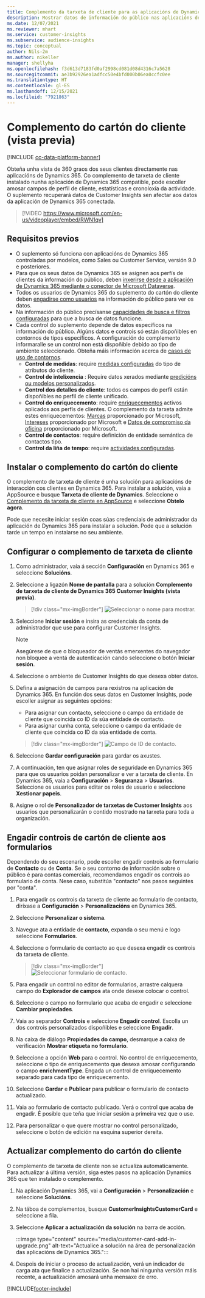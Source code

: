 ```yaml
---
title: Complemento da tarxeta de cliente para as aplicacións de Dynamics 365 (vídeo)
description: Mostrar datos de información do público nas aplicacións de Dynamics 365 con este suplemento.
ms.date: 12/07/2021
ms.reviewer: mhart
ms.service: customer-insights
ms.subservice: audience-insights
ms.topic: conceptual
author: Nils-2m
ms.author: nikeller
manager: shellyha
ms.openlocfilehash: f3d613d7183fd0af2998cd081d08d4316c7a5628
ms.sourcegitcommit: ae3b92926ea1adfcc50e4bfd000b06ea0ccfc0ee
ms.translationtype: HT
ms.contentlocale: gl-ES
ms.lasthandoff: 12/15/2021
ms.locfileid: "7921863"
---
```

# <a name="customer-card-add-in-preview"></a>Complemento do cartón do cliente (vista previa)

[!INCLUDE [cc-data-platform-banner](../includes/cc-data-platform-banner.md)]

Obteña unha vista de 360 graos dos seus clientes directamente nas aplicacións de Dynamics 365. Co complemento de tarxeta de cliente instalado nunha aplicación de Dynamics 365 compatible, pode escoller amosar campos de perfil de cliente, estatísticas e cronoloxía da actividade. O suplemento recuperará datos de Customer Insights sen afectar aos datos da aplicación de Dynamics 365 conectada.

> [!VIDEO https://www.microsoft.com/en-us/videoplayer/embed/RWN1qv]

## <a name="prerequisites"></a>Requisitos previos

- O suplemento só funciona con aplicacións de Dynamics 365 controladas por modelos, como Sales ou Customer Service, versión 9.0 e posteriores.
- Para que os seus datos de Dynamics 365 se asignen aos perfís de clientes da información do público, deben [inxerirse desde a aplicación de Dynamics 365 mediante o conector de Microsoft Dataverse](connect-power-query.md).
- Todos os usuarios de Dynamics 365 do suplemento do cartón do cliente deben [engadirse como usuarios](permissions.md) na información do público para ver os datos.
- Na información do público precísanse [capacidades de busca e filtros configuradas](search-filter-index.md) para que a busca de datos funcione.
- Cada control do suplemento depende de datos específicos na información do público. Algúns datos e controis só están dispoñibles en contornos de tipos específicos. A configuración do complemento informaralle se un control non está dispoñible debido ao tipo de ambiente seleccionado. Obteña máis información acerca de [casos de uso de contornos](work-with-business-accounts.md).
  - **Control de medidas**: require [medidas configuradas](measures.md) do tipo de atributos do cliente.
  - **Control de intelixencia** : Require datos xerados mediante [predicións ou modelos personalizados](predictions-overview.md).
  - **Control dos detalles do cliente**: todos os campos do perfil están dispoñibles no perfil de cliente unificado.
  - **Control do enriquecemento**: require [enriquecementos](enrichment-hub.md) activos aplicados aos perfís de clientes. O complemento da tarxeta admite estes enriquecementos: [Marcas](enrichment-microsoft.md) proporcionado por Microsoft, [Intereses](enrichment-microsoft.md) proporcionado por Microsoft e [Datos de compromiso da oficina](enrichment-office.md) proporcionado por Microsoft.
  - **Control de contactos**: require definición de entidade semántica de contactos tipo.
  - **Control da liña de tempo**: require [actividades configuradas](activities.md).

## <a name="install-the-customer-card-add-in"></a>Instalar o complemento do cartón do cliente

O complemento de tarxeta de cliente é unha solución para aplicacións de interacción cos clientes en Dynamics 365. Para instalar a solución, vaia a AppSource e busque **Tarxeta de cliente de Dynamics**. Seleccione o [Complemento da tarxeta de cliente en AppSource](https://appsource.microsoft.com/product/dynamics-365/mscrm.dynamics_365_customer_insights_customer_card_addin?tab=Overview) e seleccione **Obtelo agora**.

Pode que necesite iniciar sesión coas súas credenciais de administrador da aplicación de Dynamics 365 para instalar a solución. Pode que a solución tarde un tempo en instalarse no seu ambiente.

## <a name="configure-the-customer-card-add-in"></a>Configurar o complemento de tarxeta de cliente

1. Como administrador, vaia á sección **Configuración** en Dynamics 365 e seleccione **Solucións**.

1. Seleccione a ligazón **Nome de pantalla** para a solución **Complemento de tarxeta de cliente de Dynamics 365 Customer Insights (vista previa)**.

   > [!div class="mx-imgBorder"]
   > ![Seleccionar o nome para mostrar.](media/select-display-name.png "Seleccionar o nome para mostrar.")

1. Seleccione **Iniciar sesión** e insira as credenciais da conta de administrador que use para configurar Customer Insights.

   > [!NOTE]
   > Asegúrese de que o bloqueador de ventás emerxentes do navegador non bloquee a ventá de autenticación cando seleccione o botón **Iniciar sesión**.

1. Seleccione o ambiente de Customer Insights do que desexa obter datos.

1. Defina a asignación de campos para rexistros na aplicación de Dynamics 365. En función dos seus datos en Customer Insights, pode escoller asignar as seguintes opcións:
   - Para asignar cun contacto, seleccione o campo da entidade de cliente que coincida co ID da súa entidade de contacto.
   - Para asignar cunha conta, seleccione o campo da entidade de cliente que coincida co ID da súa entidade de conta.

   > [!div class="mx-imgBorder"]
   > ![Campo de ID de contacto.](media/contact-id-field.png "Campo de ID de contacto.")

1. Seleccione **Gardar configuración** para gardar os axustes.

1. A continuación, ten que asignar roles de seguridade en Dynamics 365 para que os usuarios poidan personalizar e ver a tarxeta de cliente. En Dynamics 365, vaia a **Configuración** > **Seguranza** > **Usuarios**. Seleccione os usuarios para editar os roles de usuario e seleccione **Xestionar papeis**.

1. Asigne o rol de **Personalizador de tarxetas de Customer Insights** aos usuarios que personalizarán o contido mostrado na tarxeta para toda a organización.

## <a name="add-customer-card-controls-to-forms"></a>Engadir controis de cartón de cliente aos formularios

Dependendo do seu escenario, pode escoller engadir controis ao formulario de **Contacto** ou de **Conta**. Se o seu contorno de información sobre o público é para contas comerciais, recomendamos engadir os controis ao formulario de conta. Nese caso, substitúa "contacto" nos pasos seguintes por "conta".

1. Para engadir os controis da tarxeta de cliente ao formulario de contacto, diríxase a **Configuración** > **Personalizacións** en Dynamics 365.

1. Seleccione **Personalizar o sistema**.

1. Navegue ata a entidade de **contacto**, expanda o seu menú e logo seleccione **Formularios**.

1. Seleccione o formulario de contacto ao que desexa engadir os controis da tarxeta de cliente.

    > [!div class="mx-imgBorder"]
    > ![Seleccionar formulario de contacto.](media/contact-active-forms.png "Seleccionar formulario de contacto.")

1. Para engadir un control no editor de formularios, arrastre calquera campo do **Explorador de campos** ata onde desexe colocar o control.

1. Seleccione o campo no formulario que acaba de engadir e seleccione **Cambiar propiedades**.

1. Vaia ao separador **Controis** e seleccione **Engadir control**. Escolla un dos controis personalizados dispoñibles e seleccione **Engadir**.

1. Na caixa de diálogo **Propiedades do campo**, desmarque a caixa de verificación **Mostrar etiqueta no formulario**.

1. Seleccione a opción **Web** para o control. No control de enriquecemento, seleccione o tipo de enriquecemento que desexa amosar configurando o campo **enrichmentType**. Engada un control de enriquecemento separado para cada tipo de enriquecemento.

1. Seleccione **Gardar** e **Publicar** para publicar o formulario de contacto actualizado.

1. Vaia ao formulario de contacto publicado. Verá o control que acaba de engadir. É posible que teña que iniciar sesión a primeira vez que o use.

1. Para personalizar o que quere mostrar no control personalizado, seleccione o botón de edición na esquina superior dereita.

## <a name="upgrade-customer-card-add-in"></a>Actualizar complemento do cartón do cliente

O complemento de tarxeta de cliente non se actualiza automaticamente. Para actualizar á última versión, siga estes pasos na aplicación Dynamics 365 que ten instalado o complemento.

1. Na aplicación Dynamics 365, vai a **Configuración** > **Personalización** e seleccione **Solucións**.

1. Na táboa de complementos, busque **CustomerInsightsCustomerCard** e seleccione a fila.

1. Seleccione **Aplicar a actualización da solución** na barra de acción.

   :::image type="content" source="media/customer-card-add-in-upgrade.png" alt-text="Actualice a solución na área de personalización das aplicacións de Dynamics 365.":::

1. Despois de iniciar o proceso de actualización, verá un indicador de carga ata que finalice a actualización. Se non hai ningunha versión máis recente, a actualización amosará unha mensaxe de erro.


[!INCLUDE[footer-include](../includes/footer-banner.md)]
